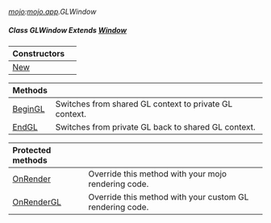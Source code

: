 _[mojo](../../modules/mojo/mojo-module.md):[mojo.app](../../modules/mojo/mojo-app.md).GLWindow_
##### Class GLWindow Extends [Window](../../modules/mojo/mojo-app-window.md)

| Constructors | |
|:---|:---|
| [New](mojo-app-glwindow-new.md) |  |

| Methods | |
|:---|:---|
| [BeginGL](mojo-app-glwindow-begingl.md) | Switches from shared GL context to private GL context. |
| [EndGL](mojo-app-glwindow-endgl.md) | Switches from private GL back to shared GL context. |

| Protected methods | |
|:---|:---|
| [OnRender](mojo-app-glwindow-onrender.md) | Override this method with your mojo rendering code. |
| [OnRenderGL](mojo-app-glwindow-onrendergl.md) | Override this method with your custom GL rendering code. |
